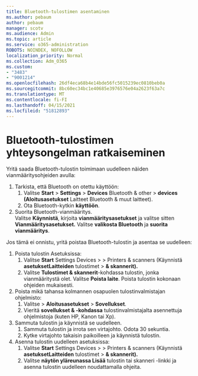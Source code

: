 ```yaml
---
title: Bluetooth-tulostimen asentaminen
ms.author: pebaum
author: pebaum
manager: scotv
ms.audience: Admin
ms.topic: article
ms.service: o365-administration
ROBOTS: NOINDEX, NOFOLLOW
localization_priority: Normal
ms.collection: Adm_O365
ms.custom:
- "3483"
- "9001214"
ms.openlocfilehash: 26df4eca68b4e14bde56fc5015239ec0810beb0a
ms.sourcegitcommit: 8bc60ec34bc1e40685e3976576e04a2623f63a7c
ms.translationtype: MT
ms.contentlocale: fi-FI
ms.lasthandoff: 04/15/2021
ms.locfileid: "51812893"
---
```

# <a name="fix-bluetooth-printer-connection-issues"></a>Bluetooth-tulostimen yhteysongelman ratkaiseminen

Yritä saada Bluetooth-tulostin toimimaan uudelleen näiden vianmääritysohjeiden avulla:


1. Tarkista, että Bluetooth on otettu käyttöön:
    1. Valitse **Start**  >  **Settings**  >  **Devices** Bluetooth & other  >  **devices (Aloitusasetukset** Laitteet Bluetooth & muut laitteet).
    2. Ota Bluetooth-kytkin **käyttöön**.
2. Suorita Bluetooth-vianmääritys. <br>
    Valitse **Käynnistä**, kirjoita **vianmääritysasetukset** ja valitse sitten **Vianmääritysasetukset.** Valitse **valikosta Bluetooth** ja **suorita vianmääritys**.

Jos tämä ei onnistu, yritä poistaa Bluetooth-tulostin ja asentaa se uudelleen:

1. Poista tulostin Asetuksissa:
    1. Valitse **Start** Settings Devices  >    >  Printers & scanners (Käynnistä **asetuksetLaitteiden** tulostimet  >  **& skannerit).**
    2. Valitse **Tulostimet & skannerit**-kohdassa tulostin, jonka vianmääritystä olet. Valitse **Poista laite**. Poista tulostin kokonaan ohjeiden mukaisesti.
2. Poista mikä tahansa kolmannen osapuolen tulostinvalmistajan ohjelmisto:
    1. Valitse   >  **Aloitusasetukset**  >  **Sovellukset**.
    2. Vieritä **sovellukset & -kohdassa** tulostinvalmistajalta asennettuja ohjelmistoja (kuten HP, Kanon tai Xp).
3. Sammuta tulostin ja käynnistä se uudelleen.
   1. Sammuta tulostin ja irrota sen virtajohto. Odota 30 sekuntia. 
   2. Kytke virtajohto takaisin paikoilleen ja käynnistä tulostin.
4. Asenna tulostin uudelleen asetuksissa:
    1. Valitse **Start** Settings Devices  >    >  Printers & scanners (Käynnistä **asetuksetLaitteiden** tulostimet  >  **& skannerit).**
    2. Valitse **näytön yläreunassa Lisää** tulostin tai skanneri -linkki ja asenna tulostin uudelleen noudattamalla ohjeita.
